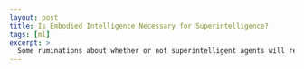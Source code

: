 ```yaml
---
layout: post
title: Is Embodied Intelligence Necessary for Superintelligence?
tags: [ml]
excerpt: >
  Some ruminations about whether or not superintelligent agents will require a physical embodiment.
---
```



